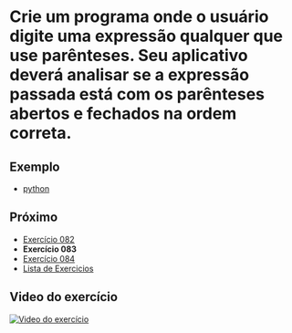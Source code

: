 # Crie um programa onde o usuário digite uma expressão qualquer que use parênteses. Seu aplicativo deverá analisar se a expressão passada está com os parênteses abertos e fechados na ordem correta.

## Exemplo

- [python](python)

## Próximo

- [Exercício 082](../082)
- **Exercício 083**
- [Exercício 084](../084)
- [Lista de Exercicios](../)

## Video do exercício

[![Video do exercício](https://img.youtube.com/vi/dvhP41Z7TLk/maxresdefault.jpg)](https://youtu.be/dvhP41Z7TLk)